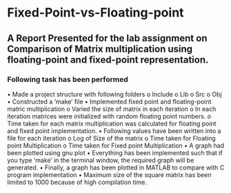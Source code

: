 # Fixed-Point-vs-Floating-point
## A Report Presented for the lab assignment on Comparison of Matrix multiplication using floating-point and fixed-point representation.

### Following task has been performed
• Made a project structure with following folders
o Include
o Lib
o Src
o Obj
• Constructed a ‘make’ file
• Implemented fixed point and floating-point matric multiplication
o Varied the size of matrix in each iteration
o In each iteration matrices were initialized with random floating point numbers.
o Time taken for each matrix multiplication was calculated for floating point and fixed point implementation.
• Following values have been written into a file for each iteration
o Log of Size of the matrix
o Time taken for Floating point Multiplication
o Time taken for Fixed point Multiplication
• A graph had been plotted using gnu plot
• Everything has been implemented such that if you type ‘make’ in the terminal window, the required graph will be generated.
• Finally, a graph has been plotted in MATLAB to compare with C program implementation
• Maximum size of the square matrix has been limited to 1000 because of high compilation time.
